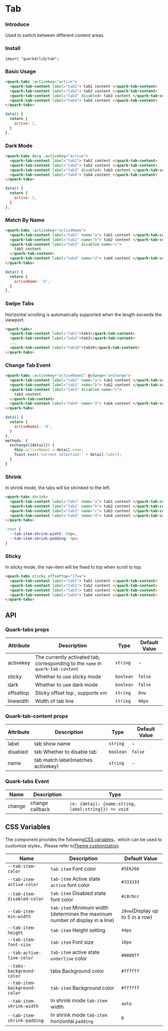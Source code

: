 # Tab

### Introduce

Used to switch between different content areas.

### Install

```tsx
import "quarkd/lib/tab";
```

### Basic Usage

```html
<quark-tabs :activekey="active">
  <quark-tab-content label="tab1"> tab1 content </quark-tab-content>
  <quark-tab-content label="tab2"> tab2 content </quark-tab-content>
  <quark-tab-content label="tab3" disabled> tab3 content </quark-tab-content>
  <quark-tab-content label="tab4"> tab4 content </quark-tab-content>
</quark-tabs>
```

```js
data() {
  return {
    active: 1,
  }
},
```

### Dark Mode

```html
<quark-tabs darg :activekey="active">
  <quark-tab-content label="tab1"> tab1 content </quark-tab-content>
  <quark-tab-content label="tab2"> tab2 content </quark-tab-content>
  <quark-tab-content label="tab3" disabled> tab3 content </quark-tab-content>
  <quark-tab-content label="tab4"> tab4 content </quark-tab-content>
</quark-tabs>
```

```js
data() {
  return {
    active: 1,
  }
},
```

### Match By Name

```html
<quark-tabs :activekey="activeName">
  <quark-tab-content label="tab1" name="a"> tab1 content </quark-tab-content>
  <quark-tab-content label="tab2" name="b"> tab2 content </quark-tab-content>
  <quark-tab-content label="tab3" disabled name="c">
    tab3 content
  </quark-tab-content>
  <quark-tab-content label="tab4" name="d"> tab4 content </quark-tab-content>
</quark-tabs>
```

```js
data() {
  return {
    activeName: 'd',
  }
},
```

### Swipe Tabs

Horizontal scrolling is automatically supported when the length exceeds the viewport.

```html
<quark-tabs>
  <quark-tab-content label="tab1">tab1</quark-tab-content>
  <quark-tab-content label="tab2">tab2</quark-tab-content>
  ...
  <quark-tab-content label="tab10">tab10</quark-tab-content>
</quark-tabs>
```

### Change Tab Event

```html
<quark-tabs :activekey="activeName1" @change="onChange">
  <quark-tab-content label="tab1" name="a"> tab1 content </quark-tab-content>
  <quark-tab-content label="tab2" name="b"> tab2 content </quark-tab-content>
  <quark-tab-content label="tab3" disabled name="c">
    tab3 content
  </quark-tab-content>
  <quark-tab-content label="tab4" name="d"> tab4 content </quark-tab-content>
</quark-tabs>
```

```js
data() {
  return {
    activeName1: 'd',
  }
},
methods: {
  onChange({detail}) {
    this.activeName1 = detail.name;
    Toast.text('current selection:' + detail.label);
  }
}
```

### Shrink

In shrink mode, the tabs will be shrinked to the left.

```html
<quark-tabs shrink>
  <quark-tab-content label="tab1" name="a"> tab1 content </quark-tab-content>
  <quark-tab-content label="tab2" name="b"> tab2 content </quark-tab-content>
  <quark-tab-content label="tab3" name="c"> tab3 content </quark-tab-content>
  <quark-tab-content label="tab4" name="d"> tab4 content </quark-tab-content>
</quark-tabs>
```

```css
:root {
  --tab-item-shrink-width: 60px;
  --tab-item-shrink-padding: 4px;
}
```

### Sticky

In sticky mode, the nav-item will be fixed to top when scroll to top.

```html
<quark-tabs sticky offsettop="17vw">
  <quark-tab-content label="tab1"> tab1 content </quark-tab-content>
  <quark-tab-content label="tab2"> tab2 content </quark-tab-content>
  <quark-tab-content label="tab3"> tab3 content </quark-tab-content>
  <quark-tab-content label="tab4"> tab4 content </quark-tab-content>
</quark-tabs>
```

## API

### Quark-tabs props

| Attribute | Description                                                                     | Type      | Default Value |
| --------- | ------------------------------------------------------------------------------- | --------- | ------------- |
| activekey | The currently activated tab, corresponding to the `name` in `quark-tab-content` | `string`  | -             |
| sticky    | Whether to use sticky mode                                                      | `boolean` | `false`       |
| dark      | Whether to use dark mode                                                        | `boolean` | `false`       |
| offsettop | Sticky offset top , supports vm                                                 | `string`  | `0vw`         |
| linewidth | Width of tab line                                                               | `string`  | `40px`        |

### Quark-tab-content props

| Attribute | Description                        | Type      | Default Value |
| --------- | ---------------------------------- | --------- | ------------- |
| label     | tab show name                      | `string`  | -             |
| disabled  | tab Whether to disable tab         | `boolean` | `false`       |
| name      | tab match label(matches activekey) | `string`  | -             |

### Quark-tabs Event

| Name   | Description     | Type                                                 |
| ------ | --------------- | ---------------------------------------------------- |
| change | change callback | `(e: {detail: {name:string，label:string}}) => void` |

## CSS Variables

The component provides the following[CSS variables](https://developer.mozilla.org/zh-CN/docs/Web/CSS/Using_CSS_custom_properties)，which can be used to customize styles，Please refer to[Theme customization](#/zh-CN/guide/theme).

| Name                          | Description                                                                   | Default Value                    |
| ----------------------------- | ----------------------------------------------------------------------------- | -------------------------------- |
| `--tab-item-color`            | `tab-item` Font color                                                         | `#5E6266`                        |
| `--tab-item-active-color`     | `tab-item` Active state `active` font color                                   | `#333333`                        |
| `--tab-item-disabled-color`   | `tab-item` Disabled state font color                                          | `#c8c9cc`                        |
| `--tab-item-min-width`        | `tab-item` Minimum width (determines the maximum number of display in a line) | `20vw`(Display up to 5 in a row) |
| `--tab-item-height`           | `tab-item` Height setting                                                     | `44px`                           |
| `--tab-item-font-size`        | `tab-item` Font size                                                          | `16px`                           |
| `--tab-active-line-color`     | `tab-item` active state `underline` color                                     | `#0088ff`                        |
| `--tabs-background-color`     | tabs Background color                                                         | `#ffffff`                        |
| `--tab-item-background-color` | `tab-item` Background color                                                   | `#ffffff`                        |
| `--tab-item-shrink-width`     | In shrink mode `tab-item` width                                               | `auto`                           |
| `--tab-item-shrink-padding`   | In shrink mode `tab-item` horizontal `padding`                                | `0`                              |
